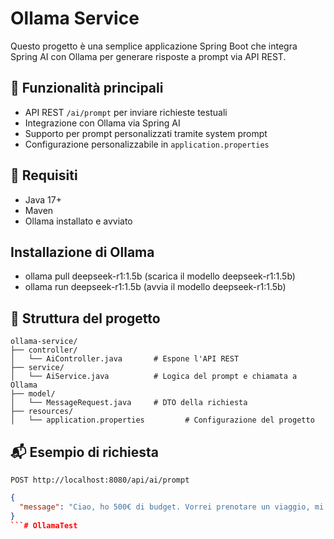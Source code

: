 # Ollama Service

Questo progetto è una semplice applicazione Spring Boot che integra Spring AI con Ollama per generare risposte a prompt via API REST.

## 🔧 Funzionalità principali

- API REST `/ai/prompt` per inviare richieste testuali
- Integrazione con Ollama via Spring AI
- Supporto per prompt personalizzati tramite system prompt
- Configurazione personalizzabile in `application.properties`

## 🚀 Requisiti

- Java 17+
- Maven
- Ollama installato e avviato

## Installazione di Ollama
- ollama pull deepseek-r1:1.5b (scarica il modello deepseek-r1:1.5b)
- ollama run deepseek-r1:1.5b  (avvia il modello deepseek-r1:1.5b)


## 📁 Struttura del progetto

```
ollama-service/
├── controller/
│   └── AiController.java       # Espone l'API REST
├── service/
│   └── AiService.java          # Logica del prompt e chiamata a Ollama
├── model/
│   └── MessageRequest.java     # DTO della richiesta
├── resources/
│   └── application.properties         # Configurazione del progetto
```

## 📬 Esempio di richiesta

`POST http://localhost:8080/api/ai/prompt`

```json
{
  "message": "Ciao, ho 500€ di budget. Vorrei prenotare un viaggio, mi dai qualche consiglio?"
}
```# OllamaTest
